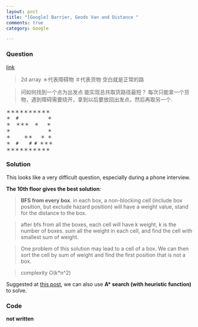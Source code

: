 ```yaml
---
layout: post
title: "[Google] Barrier, Goods Van and Distance "
comments: true
category: Google

---
```


### Question

[link](http://www.mitbbs.com/article_t1/JobHunting/32631467_0_1.html)

> 2d array ＊代表障碍物 ＃代表货物 空白就是正常的路 

> 问如何找到一个点为出发点 能实现总共取货路径最短？ 每次只能拿一个货物，遇到障碍需要绕开，拿到以后要放回出发点，然后再取另一个. 

    ＊＊＊＊＊＊＊＊＊＊
    ＊  #           ＊
    ＊  ＊＊＊  ＊   ＊
    ＊              ＊
    ＊     ＊＊   ＊ ＊
    ＊  #    # # ＊＊＊
    ＊＊＊＊＊＊＊＊＊＊

### Solution

This looks like a very difficult question, especially during a phone interview. 

__The 10th floor gives the best solution__: 

> __BFS from every box__. in each box, a non-blocking cell (include box position, but exclude hazard position) will have a weight value, stand for the distance to the box. 

> after bfs from all the boxes, each cell will have k weight, k is the number of boxes. sum all the weight in each cell, and find the cell with smallest sum of weight. 

> One problem of this solution may lead to a cell of a box. We can then sort the cell by sum of weight and find the first position that is not a box. 

> complexity O(k*n^2)

Suggested at [this post](http://www.mitbbs.com/article_t/JobHunting/32602449.html), we can also use __A* search (with heuristic function)__ to solve. 

### Code

__not written__

